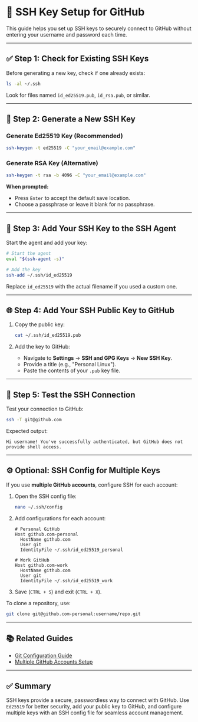 # 🔐 SSH Key Setup for GitHub

This guide helps you set up SSH keys to securely connect to GitHub without entering your username and password each time.

---

## ✅ Step 1: Check for Existing SSH Keys

Before generating a new key, check if one already exists:

```bash
ls -al ~/.ssh
```

Look for files named `id_ed25519.pub`, `id_rsa.pub`, or similar.

---

## 🧰 Step 2: Generate a New SSH Key

### Generate Ed25519 Key (Recommended)

```bash
ssh-keygen -t ed25519 -C "your_email@example.com"
```

### Generate RSA Key (Alternative)

```bash
ssh-keygen -t rsa -b 4096 -C "your_email@example.com"
```

**When prompted:**

- Press `Enter` to accept the default save location.
- Choose a passphrase or leave it blank for no passphrase.

---

## 💼 Step 3: Add Your SSH Key to the SSH Agent

Start the agent and add your key:

```bash
# Start the agent
eval "$(ssh-agent -s)"

# Add the key
ssh-add ~/.ssh/id_ed25519
```

Replace `id_ed25519` with the actual filename if you used a custom one.

---

## 🌐 Step 4: Add Your SSH Public Key to GitHub

1. Copy the public key:

   ```bash
   cat ~/.ssh/id_ed25519.pub
   ```

2. Add the key to GitHub:
   - Navigate to **Settings** → **SSH and GPG Keys** → **New SSH Key**.
   - Provide a title (e.g., "Personal Linux").
   - Paste the contents of your `.pub` key file.

---

## 🧪 Step 5: Test the SSH Connection

Test your connection to GitHub:

```bash
ssh -T git@github.com
```

Expected output:

```plaintext
Hi username! You've successfully authenticated, but GitHub does not provide shell access.
```

---

## ⚙️ Optional: SSH Config for Multiple Keys

If you use **multiple GitHub accounts**, configure SSH for each account:

1. Open the SSH config file:

   ```bash
   nano ~/.ssh/config
   ```

2. Add configurations for each account:

   ```text
   # Personal GitHub
   Host github.com-personal
     HostName github.com
     User git
     IdentityFile ~/.ssh/id_ed25519_personal

   # Work GitHub
   Host github.com-work
     HostName github.com
     User git
     IdentityFile ~/.ssh/id_ed25519_work
   ```

3. Save (`CTRL + S`) and exit (`CTRL + X`).

To clone a repository, use:

```bash
git clone git@github.com-personal:username/repo.git
```

---

## 📚 Related Guides

- [Git Configuration Guide](./git-config.md)
- [Multiple GitHub Accounts Setup](./linux-multiple-github-accounts-setup.md)

---

## ✅ Summary

SSH keys provide a secure, passwordless way to connect with GitHub. Use `Ed25519` for better security, add your public key to GitHub, and configure multiple keys with an SSH config file for seamless account management.
